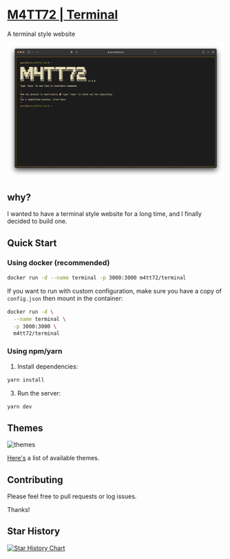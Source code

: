 # [M4TT72 | Terminal](https://term.m4tt72.com)

A terminal style website

![screenshot](/docs/screenshot.png)

## why?

I wanted to have a terminal style website for a long time, and I finally decided to build one.

## Quick Start

### Using docker (recommended)

```bash
docker run -d --name terminal -p 3000:3000 m4tt72/terminal
```

If you want to run with custom configuration, make sure you have a copy of `config.json` then mount in the container:

```bash
docker run -d \
  --name terminal \
  -p 3000:3000 \
  m4tt72/terminal
```

### Using npm/yarn

1. Install dependencies:

```bash
yarn install
```

3. Run the server:

```bash
yarn dev
```

## Themes

![themes](/docs/screenshot.gif)

[Here's](/docs/themes) a list of available themes.


## Contributing

Please feel free to pull requests or log issues.

Thanks!

## Star History

[![Star History Chart](https://api.star-history.com/svg?repos=m4tt72/terminal&type=Date)](https://star-history.com/#m4tt72/terminal&Date)
